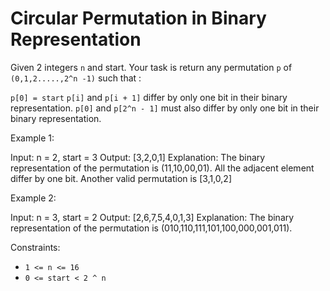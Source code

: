 # Circular Permutation in Binary Representation

Given 2 integers `n` and start. Your task is return any permutation `p` of `(0,1,2.....,2^n -1)` such that :

`p[0] = start`
`p[i]` and `p[i + 1]` differ by only one bit in their binary representation.
`p[0]` and `p[2^n - 1]` must also differ by only one bit in their binary representation.

Example 1:

Input: n = 2, start = 3
Output: [3,2,0,1]
Explanation: The binary representation of the permutation is (11,10,00,01).
All the adjacent element differ by one bit. Another valid permutation is [3,1,0,2]

Example 2:

Input: n = 3, start = 2
Output: [2,6,7,5,4,0,1,3]
Explanation: The binary representation of the permutation is (010,110,111,101,100,000,001,011).

Constraints:

- `1 <= n <= 16`
- `0 <= start < 2 ^ n`
